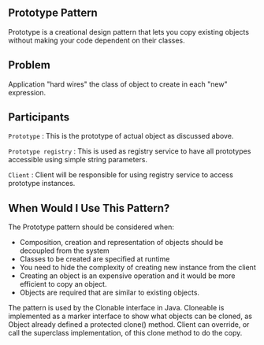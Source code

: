 ## Prototype Pattern
Prototype is a creational design pattern that lets you copy existing objects without making your code dependent on their
classes.

## Problem
Application "hard wires" the class of object to create in each "new" expression.

## Participants
`Prototype` : This is the prototype of actual object as discussed above.

`Prototype registry` : This is used as registry service to have all prototypes accessible using simple string 
parameters.
 
`Client` : Client will be responsible for using registry service to access prototype instances.

## When Would I Use This Pattern?
The Prototype pattern should be considered when:

- Composition, creation and representation of objects should be decoupled from the system
- Classes to be created are specified at runtime
- You need to hide the complexity of creating new instance from the client
- Creating an object is an expensive operation and it would be more efficient to copy an object.
- Objects are required that are similar to existing objects.

The pattern is used by the Clonable interface in Java. Cloneable is implemented as a marker interface to show what 
objects can be cloned, as Object already defined a protected clone() method. Client can override, or call the superclass
implementation, of this clone method to do the copy.
